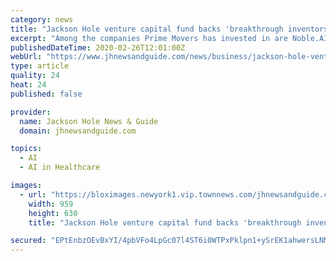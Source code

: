 ```yaml
---
category: news
title: "Jackson Hole venture capital fund backs 'breakthrough inventors'"
excerpt: "Among the companies Prime Movers has invested in are Noble.AI, which develops artificial intelligence products for R&D; GordianBio, a gene-therapy company, and Lifekind, which creates lifelike AI personas. Other companies include these: Momentus is a space transportation company in California, that is developing a shuttle service for satellites."
publishedDateTime: 2020-02-26T12:01:00Z
webUrl: "https://www.jhnewsandguide.com/news/business/jackson-hole-venture-capital-fund-backs-breakthrough-inventors/article_7e58bccd-2f4e-5328-84c7-5ad2ff9bbd16.html"
type: article
quality: 24
heat: 24
published: false

provider:
  name: Jackson Hole News & Guide
  domain: jhnewsandguide.com

topics:
  - AI
  - AI in Healthcare

images:
  - url: "https://bloximages.newyork1.vip.townnews.com/jhnewsandguide.com/content/tncms/assets/v3/editorial/a/19/a199f3e4-198d-587b-a6d0-fe813fa55318/5e55a98c6ec6f.image.jpg?crop=1174%2C771%2C0%2C71&resize=959%2C630&order=crop%2Cresize"
    width: 959
    height: 630
    title: "Jackson Hole venture capital fund backs 'breakthrough inventors'"

secured: "EPtEnbzOEvBxYI/4pbVFo4LpGc07l4ST6i0WTPxPklpn1+ySrEK1ahwersLNMS9TahlSZVn5YbpzQPmyXwD65o8b87CH829M8BaMseml2MWGIzaw1Fk+pgHaBakXZ5sytoa5oNUO/1dBi7JiIq3O+6gZno02pRClTCXD6AFvJ5SVaMbz0vN9Gnx9YirV/2Ix5WFTiqZHN64tU9zmOWdFu19RjOYEMDN/nqhjS30duUPsFmQ95A0iC9J5Tv/p3d4KJcQHODtk9JINY2QJ0VE7Vn4hx2bu2X0kMjzKLmchGuDgxHOgw519n4c6vj4Pcfa2PijOWWEOFe1PqZExf5ICd1gnEWocTtNGCLeZAshyGZgeJ5v7KsqES2beZnCtxbgruBkh32EoDT1X3Mw3rMO2LYeXvNn04wmiLY0aEqJ58TcAmh8jYgL5qvy/MuK5KPnwXPoAqLqEtQNcbJoX2yB6A14+uzCHH0XKxxz6X2S1f/w=;3nSQi/5y12y397uhYv6eMQ=="
---
```


